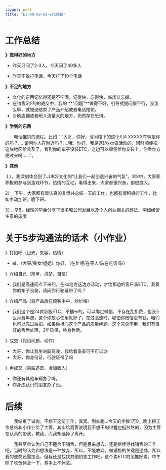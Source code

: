 ```yaml
---
layout: post
title: "E3-00-00-03-ETC推销"
---
```






# 工作总结



**》做得好的地方**

- 昨天只问了2-3人，今天问了40多人

- 昨天不敢打电话，今天打了10个电话



**》不足的地方**

- 文化的东西记忆得还是不牢固，记得快，忘得快，临场又忘掉。
- 在销售5步的的成交中，我的 **“问题”**做得不好，引导式提问很不行，没怎么聊，就被迫结束了产品介绍或者电话推销。
- 对刷店铺或者刷人流量大的地方，仍然存在恐惧。



**》学到的东西**

　　电话推销的流程。比如：“大哥，你好，请问楼下的这个川A XXXXX车辆是你的吗？.... 请问你人在附近吗？....哦，你好，我是这边xxx做活动的，同时顺便把这块地区给普及了，看到你的车子没装ETC，这边可以顺便给你安装上，你看你方便过来吗......"。



**》其他**

１），我深刻体会到了JUICE文化的“让我们一起创造兴奋的气氛”。早8中，大家都积极的参与到游戏环节，热情的互动，看得出来，大家都很兴奋，都很投入。

2），下午，大家都有很认真的复盘并总结一天的工作，也都有很积极的工作，比如主动加班，晚下班。

3），早8，经理的早会分享了很多和公司发展以及个人创业相关的想法，例如经营生意的态度	







# 关于5步沟通法的话术（小作业）



》打招呼（目光，笑容，热情）

- ei，（大哥/美女/姐姐）你好，（在忙呢/在等人吗/在吃饭吗/）

》介绍自己（简单，清楚，自信）

- 我们是高速网点下来的，在xx地方这边办活动，才给那边的客户装ETC，我看你的车子没装，请问你行驶证带了吗？

》介绍产品（将产品放在顾客手中，炒价格）

- 我们这个是24款新版ETC，不插卡的，可以绑定微信，不存在乱扣费，也没什么月费年费，这个你放心使用就好了，在过高速时，哪怕你微信没有钱，咱们也可以先过后扣。如果你担心这个产品的质量问题，这个完全不用，我们有很好的售后处理，3年质保，终身售后。

》成交（假设问题，动作）

- 大哥，你让我坐进副驾驶，我给看查查可不可以办
- 大哥，你身份证，行驶证带了吗

》再成交（乘胜追击，增加收入）

- 你还有其他车辆办了吗。
- 你身边认识的朋友办了没。



# 后续

　　我结束了试岗，不想干这份工作，真累。到处跑...今天的步数1万9。晚上把工作总结和小作业给了主管。其实给高管说明我不想干的过程也挺煎熬的，因为主管在认真的带我，教我，而我却选择了离开。

　　我甚至会认为自己不适合干销售，但是思来想去，还是继续寻找销售的工作吧，当时的认为和想法是一种放弃，所以，不能放弃。做销售的关键是逆商，所以我的逆商还需提高，但我还是找找其他销售工作吧，这个卖ETC的地推好累，中午除了吃饭休息一下，基本上不休息。